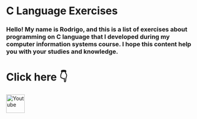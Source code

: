 <html>
  <body>
    <div>
      <h1> C Language Exercises </h1>
      <h3> Hello! My name is Rodrigo, and this is a list of exercises about programming on C language that I developed during my computer information systems course. I hope this content help you with your studies and knowledge. </h3>
    </div>
    <div>
      <h1> Click here 👇 </h1>
      <a href="https://www.youtube.com/@RodrigoOnofri"> <img src="https://img.shields.io/badge/YouTube-FF0000?style=for-the-badge&logo=youtube&logoColor=white" alt="Youtube" witdh="100" height="50"/><a>
    </div>
  </body>
</html>
